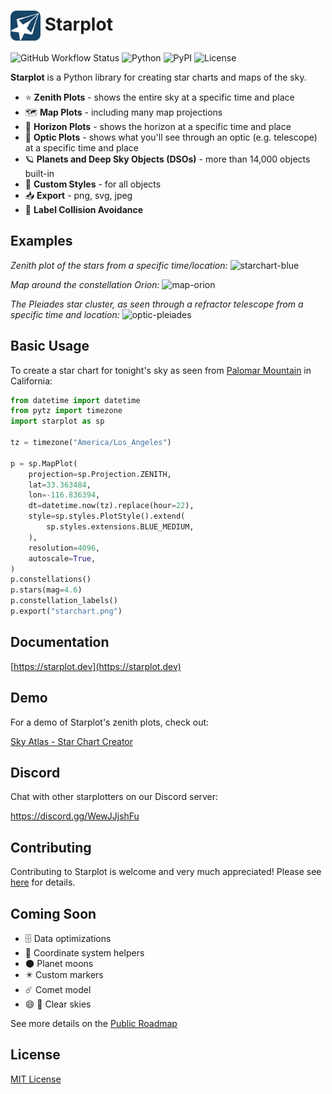 # <img src="https://raw.githubusercontent.com/steveberardi/starplot/main/docs/images/favicon.svg" width="48" style="vertical-align:middle"> Starplot
![GitHub Workflow Status](https://img.shields.io/github/actions/workflow/status/steveberardi/starplot/test.yml?style=for-the-badge&color=a2c185)
![Python](https://img.shields.io/pypi/pyversions/starplot?style=for-the-badge&color=85A2C1)
![PyPI](https://img.shields.io/pypi/v/starplot?style=for-the-badge&color=85C0C1)
![License](https://img.shields.io/github/license/steveberardi/starplot?style=for-the-badge&color=A485C1)

**Starplot** is a Python library for creating star charts and maps of the sky.

- ⭐ **Zenith Plots** - shows the entire sky at a specific time and place
- 🗺️ **Map Plots** - including many map projections
- 🌃 **Horizon Plots** - shows the horizon at a specific time and place
- 🔭 **Optic Plots** - shows what you'll see through an optic (e.g. telescope) at a specific time and place
- 🪐 **Planets and Deep Sky Objects (DSOs)** - more than 14,000 objects built-in
- 🎨 **Custom Styles** - for all objects
- 📥 **Export** - png, svg, jpeg
- 🧭 **Label Collision Avoidance**

## Examples
*Zenith plot of the stars from a specific time/location:*
![starchart-blue](https://starplot.dev/images/examples/star_chart_basic.png)

*Map around the constellation Orion:*
![map-orion](https://starplot.dev/images/examples/map_orion.png)

*The Pleiades star cluster, as seen through a refractor telescope from a specific time and location:*
![optic-pleiades](https://starplot.dev/images/examples/optic_m45.png)

## Basic Usage

To create a star chart for tonight's sky as seen from [Palomar Mountain](https://en.wikipedia.org/wiki/Palomar_Mountain) in California:

```python
from datetime import datetime
from pytz import timezone
import starplot as sp

tz = timezone("America/Los_Angeles")

p = sp.MapPlot(
    projection=sp.Projection.ZENITH,
    lat=33.363484,
    lon=-116.836394,
    dt=datetime.now(tz).replace(hour=22),
    style=sp.styles.PlotStyle().extend(
        sp.styles.extensions.BLUE_MEDIUM,
    ),
    resolution=4096,
    autoscale=True,
)
p.constellations()
p.stars(mag=4.6)
p.constellation_labels()
p.export("starchart.png")
```

## Documentation

[https://starplot.dev](https://starplot.dev)


## Demo
For a demo of Starplot's zenith plots, check out: 

[Sky Atlas - Star Chart Creator](https://skyatlas.app/star-charts/)

## Discord

Chat with other starplotters on our Discord server:

https://discord.gg/WewJJjshFu

## Contributing

Contributing to Starplot is welcome and very much appreciated! Please see [here](CONTRIBUTING.md) for details.

## Coming Soon
- 🗄️ Data optimizations
- 🧮 Coordinate system helpers
- 🌑 Planet moons
- ✴️ Custom markers
- ☄️ Comet model
- 😄 🔭 Clear skies

See more details on the [Public Roadmap](https://trello.com/b/sUksygn4/starplot-roadmap)

## License
[MIT License](https://github.com/steveberardi/starplot/blob/main/LICENSE)
